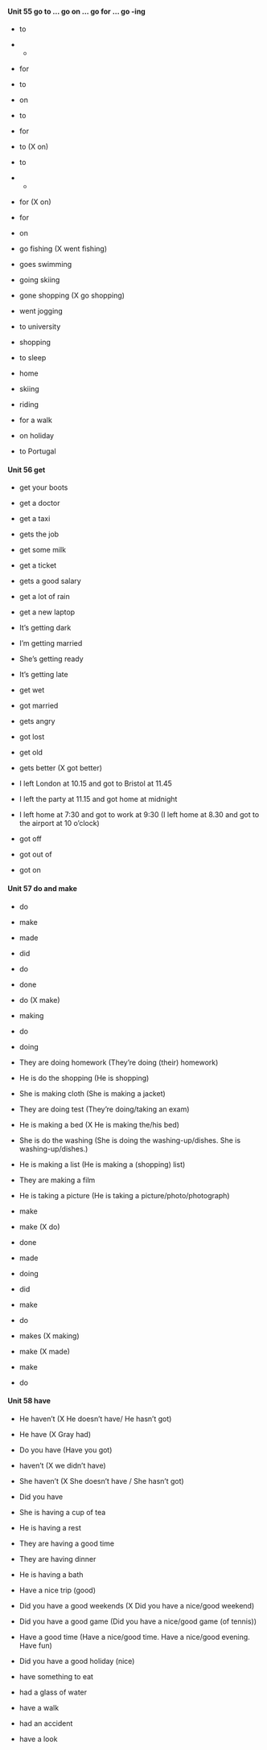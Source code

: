 #### Unit 55 go to … go on … go for … go -ing

- to
- -
- for
- to
- on
- to
- for
- to (X on)
- to
- -
- for (X on)
- for
- on

- go fishing (X went fishing)
- goes swimming
- going skiing
- gone shopping (X go shopping)
- went jogging

- to university
- shopping
- to sleep
- home
- skiing
- riding
- for a walk
- on holiday
- to Portugal
  

#### Unit 56 get

- get your boots
- get a doctor
- get a taxi
- gets the job
- get some milk
- get a ticket
- gets a good salary
- get a lot of rain
- get a new laptop

- It’s getting dark
- I’m getting married
- She’s getting ready
- It’s getting late

- get wet
- got married
- gets angry
- got lost
- get old
- gets better (X got better)

- I left London at 10.15 and got to Bristol at 11.45
- I left the party at 11.15 and got home at midnight
- I left home at 7:30 and got to work at 9:30 (I left home at 8.30 and got to the airport at 10 o’clock)

- got off
- got out of
- got on


#### Unit 57 do and make

- do
- make
- made
- did
- do
- done
- do (X make)
- making
- do
- doing

- They are doing homework (They’re doing (their) homework)
- He is do the shopping (He is shopping)
- She is making cloth (She is making a jacket)
- They are doing test (They’re doing/taking an exam)
- He is making a bed (X He is making the/his bed)
- She is do the washing (She is doing the washing-up/dishes. She is washing-up/dishes.)
- He is making a list (He is making a (shopping) list)
- They are making a film
- He is taking a picture (He is taking a picture/photo/photograph)

- make
- make (X do)
- done
- made
- doing
- did
- make
- do
- makes (X making)
- make (X made)
- make
- do


#### Unit 58 have

- He haven’t (X He doesn’t have/ He hasn’t got)
- He have (X Gray had)
- Do you have (Have you got)
- haven’t (X we didn’t have)
- She haven’t (X She doesn’t have / She hasn’t got)
- Did you have

- She is having a cup of tea
- He is having a rest
- They are having a good time
- They are having dinner
- He is having a bath

- Have a nice trip (good)
- Did you have a good weekends (X Did you have a nice/good weekend)
- Did you have a good game (Did you have a nice/good game (of tennis))
- Have a good time (Have a nice/good time. Have a nice/good evening. Have fun)
- Did you have a good holiday (nice)

- have something to eat
- had a glass of water
- have a walk
- had an accident
- have a look


